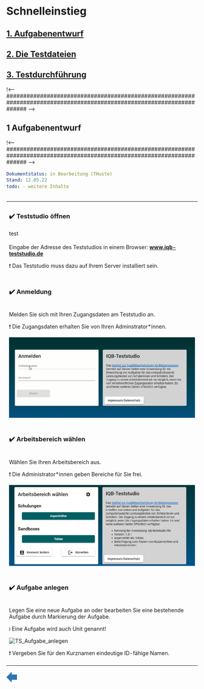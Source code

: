 # Schnelleinstieg

## [1. Aufgabenentwurf](https://github.com/iqb-berlin/iqb-berlin.github.io/wiki/Einf%C3%BChrende-Videos)
## [2. Die Testdateien](https://github.com/iqb-berlin/iqb-berlin.github.io/wiki/SCHULUNGSVIDEOS)
## [3. Testdurchführung](https://github.com/iqb-berlin/iqb-berlin.github.io/wiki/Gut-zu-wissen-Videos)


!<--###################################################################################################################### -->
## 1 Aufgabenentwurf
!<--###################################################################################################################### -->

```yaml
Dokumentstatus: in Bearbeitung (THuste)
Stand: 12.05.22
todo: - weitere Inhalte
      
```
<table border=0>
<tr>
<th align=left width=1000>

### :heavy_check_mark: Teststudio öffnen

</th>
</tr>
<tr>
<td>
test
</td></tr>
<tr>
<td>

Eingabe der Adresse des Teststudios in einem Browser: **www.iqb-teststudio.de**
 
:heavy_exclamation_mark: Das Teststudio muss dazu auf Ihrem Server installiert sein.

</td></tr>
<tr>
<td>

### :heavy_check_mark: Anmeldung

</td></tr>
<tr>
<td>

Melden Sie sich mit Ihren Zugangsdaten am Teststudio an.

:heavy_exclamation_mark: Die Zugangsdaten erhalten Sie von Ihren Adminstrator\*innen.

![TS_Anmeldung](https://github.com/iqb-berlin/iqb-berlin.github.io/blob/master/assets/TS_Anmeldung.gif)


</td></tr>
<tr>
<td>

### :heavy_check_mark: Arbeitsbereich wählen

</td></tr>
<tr>
<td>

Wählen Sie Ihren Arbeitsbereich aus.

:heavy_exclamation_mark: Die Administrator\*innen geben Bereiche für Sie frei.

![TS_AB_Auswahl](https://github.com/iqb-berlin/iqb-berlin.github.io/blob/master/assets/TS_AB_Auswahl_01.png)


</td></tr>
<tr>
<td>

### :heavy_check_mark: Aufgabe anlegen

</td></tr>
<tr>
<td>

Legen Sie eine neue Aufgabe an oder bearbeiten Sie eine bestehende Aufgabe durch Markierung der Aufgabe.

:information_source: Eine Aufgabe wird auch Unit genannt!

![TS_Aufgabe_anlegen](https://github.com/iqb-berlin/iqb-berlin.github.io/blob/master/assets/TS_Aufgabe_anlegen.gif)

:heavy_exclamation_mark: Vergeben Sie für den Kurznamen eindeutige ID-fähige Namen.

</td></tr>

</table>





<!--+++++++++++++++++++++++++++++++++++++++++++++++++++++++++backward++++++++++++++++++++++++++++++++++++++++++++++++++++++++-->
<a href="https://github.com/iqb-berlin/iqb-berlin.github.io/wiki/Schnelleinstieg">
<img src="https://github.com/iqb-berlin/iqb-berlin.github.io/blob/master/assets/Bw_Button_final.png" align="left">
</a>
</div>
